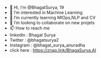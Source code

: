 - 👋 Hi, I’m @BhagatSurya, 19 
- 👀 I’m interested in Machine Learning  
- 🌱 I’m currently learning MlOps,NLP and CV 
- 💞️ I’m looking to collaborate on new projets 
- 📫 How to reach me 
- linkedin : Bhagat Surya
- Twitter  : @bhagatsurya2 
- Instagram : @bhagat_surya_anuradha
- click here : https://znap.link/BhagaSurya.AI 
<!---
BhagatSurya/BhagatSurya is a ✨ special ✨ repository because its `README.md` (this file) appears on your GitHub profile.
You can click the Preview link to take a look at your changes.
--->
